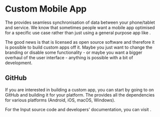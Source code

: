 # Custom Mobile App

The <MobileAppName /> provides seamless synchronisation of data between your phone/tablet and <MainPlatformName /> service. We know that sometimes people want a mobile app optimised for a specific use case rather than just using a general purpose app like <MobileAppName />.

The good news is that <MobileAppName /> is licensed as open source software and therefore it is possible to build custom apps off it. Maybe you just want to change the branding or disable some functionality - or maybe you want a bigger overhaul of the user interface - anything is possible with a bit of development. 

## GitHub

If you are interested in building a custom app, you can start by going to <GitHubRepo id="lutraconsulting/input" desc="Mergin Maps Input repository" /> on GitHub and building it for your platform. The <GitHubRepo id="lutraconsulting/input-sdk" desc="Input SDK repository" /> provides all the dependencies for various platforms (Android, iOS, macOS, Windows).

For the Input source code and developers' documentation, you can visit <GitHubRepo id="lutraconsulting/input" />.
